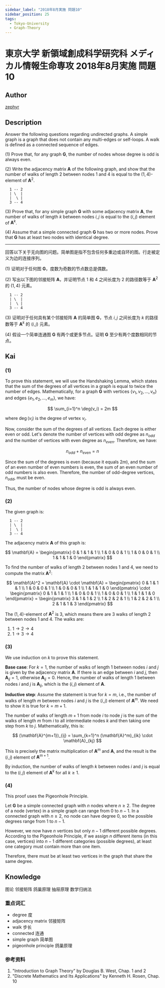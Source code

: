 ```yaml
---
sidebar_label: "2018年8月実施 問題10"
sidebar_position: 25
tags:
  - Tokyo-University
  - Graph-Theory
---
```


# 東京大学 新領域創成科学研究科 メディカル情報生命専攻 2018年8月実施 問題10

## **Author**
[zephyr](https://inshi-notes.zephyr-zdz.space/)

## **Description**
Answer the following questions regarding undirected graphs. A simple graph is a graph that does not contain any multi-edges or self-loops. A walk is defined as a connected sequence of edges.

(1) Prove that, for any graph $\mathbf{G}$, the number of nodes whose degree is odd is always even.

(2) Write the adjacency matrix $\mathbf{A}$ of the following graph, and show that the number of walks of length 2 between nodes 1 and 4 is equal to the $(1,4)$-element of $\mathbf{A}^2$.

```
  1 -- 2
  | \  |
  |  \ |
  3 -- 4
```

(3) Prove that, for any simple graph $\mathbf{G}$ with some adjacency matrix $\mathbf{A}$, the number of walks of length $k$ between nodes $i, j$ is equal to the $(i,j)$ element of $\mathbf{A}^k$.

(4) Assume that a simple connected graph $\mathbf{G}$ has two or more nodes. Prove that $\mathbf{G}$ has at least two nodes with identical degree.

---

回答以下关于无向图的问题。简单图是指不包含任何多重边或自环的图。行走被定义为边的连接序列。

(1) 证明对于任何图 $\mathbf{G}$，度数为奇数的节点数总是偶数。

(2) 写出以下图的邻接矩阵 $\mathbf{A}$，并证明节点 1 和 4 之间长度为 2 的路径数等于 $\mathbf{A}^2$ 的 $(1,4)$ 元素。

```
  1 -- 2
  | \  |
  |  \ |
  3 -- 4
```

(3) 证明对于任何具有某个邻接矩阵 $\mathbf{A}$ 的简单图 $\mathbf{G}$，节点 $i, j$ 之间长度为 $k$ 的路径数等于 $\mathbf{A}^k$ 的 $(i,j)$ 元素。

(4) 假设一个简单连通图 $\mathbf{G}$ 有两个或更多节点。证明 $\mathbf{G}$ 至少有两个度数相同的节点。

## **Kai**
### (1)

To prove this statement, we will use the Handshaking Lemma, which states that the sum of the degrees of all vertices in a graph is equal to twice the number of edges. Mathematically, for a graph $\mathbf{G}$ with vertices $\{v_1, v_2, \ldots, v_n\}$ and edges $\{e_1, e_2, \ldots, e_m\}$, we have:

$$
\sum_{i=1}^n \deg(v_i) = 2m
$$

where $\deg(v_i)$ is the degree of vertex $v_i$.

Now, consider the sum of the degrees of all vertices. Each degree is either even or odd. Let's denote the number of vertices with odd degree as $n_{odd}$ and the number of vertices with even degree as $n_{even}$. Therefore, we have:

$$
n_{odd} + n_{even} = n
$$

Since the sum of the degrees is even (because it equals $2m$), and the sum of an even number of even numbers is even, the sum of an even number of odd numbers is also even. Therefore, the number of odd-degree vertices, $n_{odd}$, must be even.

Thus, the number of nodes whose degree is odd is always even.

### (2)

The given graph is:

```
  1 -- 2
  | \  |
  |  \ |
  3 -- 4
```

The adjacency matrix $\mathbf{A}$ of this graph is:

$$
\mathbf{A} = \begin{pmatrix}
0 & 1 & 1 & 1 \\
1 & 0 & 0 & 1 \\
1 & 0 & 0 & 1 \\
1 & 1 & 1 & 0
\end{pmatrix}
$$

To find the number of walks of length 2 between nodes 1 and 4, we need to compute the matrix $\mathbf{A}^2$:

$$
\mathbf{A}^2 = \mathbf{A} \cdot \mathbf{A} = \begin{pmatrix}
0 & 1 & 1 & 1 \\
1 & 0 & 0 & 1 \\
1 & 0 & 0 & 1 \\
1 & 1 & 1 & 0
\end{pmatrix} \cdot \begin{pmatrix}
0 & 1 & 1 & 1 \\
1 & 0 & 0 & 1 \\
1 & 0 & 0 & 1 \\
1 & 1 & 1 & 0
\end{pmatrix}
= \begin{pmatrix}
3 & 1 & 1 & 2 \\
1 & 2 & 2 & 1 \\
1 & 2 & 2 & 1 \\
2 & 1 & 1 & 3
\end{pmatrix}
$$

The $(1,4)$-element of $\mathbf{A}^2$ is 3, which means there are 3 walks of length 2 between nodes 1 and 4. The walks are:

1. $1 \rightarrow 2 \rightarrow 4$
2. $1 \rightarrow 3 \rightarrow 4$

### (3)

We use induction on $k$ to prove this statement.

**Base case**: For $k=1$, the number of walks of length 1 between nodes $i$ and $j$ is given by the adjacency matrix $\mathbf{A}$. If there is an edge between $i$ and $j$, then $\mathbf{A}_{ij}=1$, otherwise $\mathbf{A}_{ij}=0$. Hence, the number of walks of length 1 between nodes $i$ and $j$ is $\mathbf{A}_{ij}$, which is the $(i,j)$ element of $\mathbf{A}$.

**Inductive step**: Assume the statement is true for $k = m$, i.e., the number of walks of length $m$ between nodes $i$ and $j$ is the $(i,j)$ element of $\mathbf{A}^m$. We need to show it is true for $k = m+1$.

The number of walks of length $m+1$ from node $i$ to node $j$ is the sum of the walks of length $m$ from $i$ to all intermediate nodes $k$ and then taking one step from $k$ to $j$. Mathematically, this is:

$$
(\mathbf{A}^{m+1})_{ij} = \sum_{k=1}^n (\mathbf{A}^m)_{ik} \cdot \mathbf{A}_{kj}
$$

This is precisely the matrix multiplication of $\mathbf{A}^m$ and $\mathbf{A}$, and the result is the $(i,j)$ element of $\mathbf{A}^{m+1}$.

By induction, the number of walks of length $k$ between nodes $i$ and $j$ is equal to the $(i,j)$ element of $\mathbf{A}^k$ for all $k \geq 1$.

### (4)

This proof uses the Pigeonhole Principle.

Let $\mathbf{G}$ be a simple connected graph with $n$ nodes where $n \geq 2$. The degree of a node (vertex) in a simple graph can range from $0$ to $n-1$. In a connected graph with $n \geq 2$, no node can have degree 0, so the possible degrees range from $1$ to $n-1$.

 However, we now have $n$ vertices but only $n-1$ different possible degrees. According to the Pigeonhole Principle, if we assign $n$ different items (in this case, vertices) into $n-1$ different categories (possible degrees), at least one category must contain more than one item.

Therefore, there must be at least two vertices in the graph that share the same degree.

## **Knowledge**

图论 邻接矩阵 鸽巢原理 抽屉原理 数学归纳法

### 重点词汇

- degree 度
- adjacency matrix 邻接矩阵
- walk 步长
- connected 连通
- simple graph 简单图
- pigeonhole principle 鸽巢原理

### 参考资料

1. "Introduction to Graph Theory" by Douglas B. West, Chap. 1 and 2
2. "Discrete Mathematics and Its Applications" by Kenneth H. Rosen, Chap. 10
